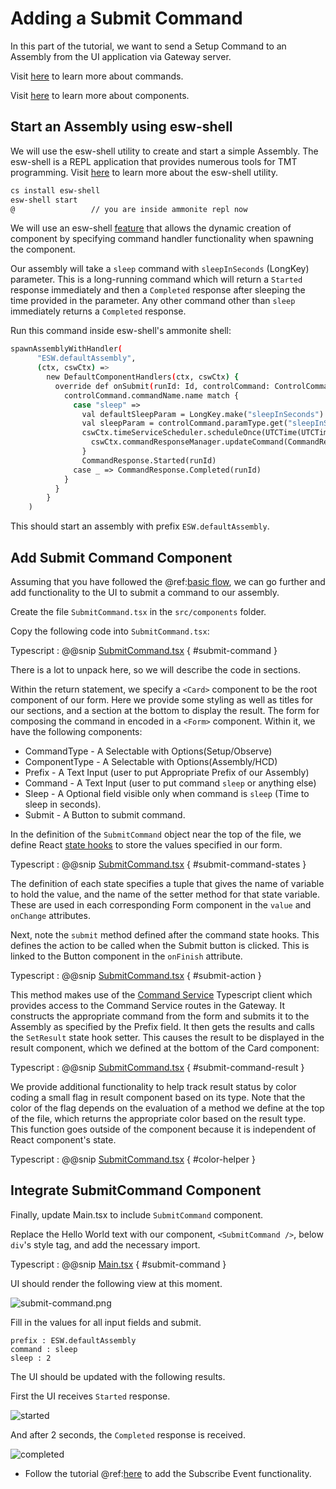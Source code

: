 # Adding a Submit Command

In this part of the tutorial, we want to send a Setup Command to an Assembly from the UI application via Gateway server.

Visit [here](https://tmtsoftware.github.io/csw/$csw-version$/params/commands.html) to learn more about commands.

Visit [here](https://tmtsoftware.github.io/csw/$csw-version$/commons/create-component.html) to learn more about components.

## Start an Assembly using esw-shell

We will use the esw-shell utility to create and start a simple Assembly. The esw-shell is a REPL application that provides 
numerous tools for TMT programming.  Visit [here](https://tmtsoftware.github.io/esw/$esw-version$/eswshell/esw-shell.html) 
to learn more about the esw-shell utility.

```bash
cs install esw-shell
esw-shell start 
@                 // you are inside ammonite repl now
```

We will use an esw-shell 
[feature](https://tmtsoftware.github.io/esw/$esw-version$/eswshell/esw-shell.html#using-custom-component-handlers) 
that allows the dynamic creation of component by specifying command handler functionality when spawning the component.

Our assembly will take a `sleep` command with `sleepInSeconds` (LongKey) parameter.  This is a long-running command
which will return a `Started` response immediately and then a `Completed` response after sleeping the time provided
in the parameter. Any other command other than `sleep` immediately returns a `Completed` response.

Run this command inside esw-shell's ammonite shell:

```bash
spawnAssemblyWithHandler(
      "ESW.defaultAssembly",
      (ctx, cswCtx) =>
        new DefaultComponentHandlers(ctx, cswCtx) {
          override def onSubmit(runId: Id, controlCommand: ControlCommand): CommandResponse.SubmitResponse = {
            controlCommand.commandName.name match {
              case "sleep" =>
                val defaultSleepParam = LongKey.make("sleepInSeconds").set(5)
                val sleepParam = controlCommand.paramType.get("sleepInSeconds", LongKey).getOrElse(defaultSleepParam)
                cswCtx.timeServiceScheduler.scheduleOnce(UTCTime(UTCTime.now().value.plusSeconds(sleepParam.value(0)))) {
                  cswCtx.commandResponseManager.updateCommand(CommandResponse.Completed(runId))
                }
                CommandResponse.Started(runId)
              case _ => CommandResponse.Completed(runId)
            }
          }
        }
    )
```

This should start an assembly with prefix `ESW.defaultAssembly`.

## Add Submit Command Component

Assuming that you have followed the @ref:[basic flow](./base-flow.md), we can go further and add functionality to the
UI to submit a command to our assembly. 

Create the file `SubmitCommand.tsx` in the `src/components` folder.

Copy the following code into `SubmitCommand.tsx`:

Typescript
: @@snip [SubmitCommand.tsx](../../../../src/components/SubmitCommand.tsx) { #submit-command }

There is a lot to unpack here, so we will describe the code in sections. 

Within the return statement, we specify a `<Card>` component to be the root component of our form.  Here we provide
some styling as well as titles for our sections, and a section at the bottom to display the result. 
The form for composing the command in encoded in a `<Form>` component.  Within it, we have the following components:

* CommandType - A Selectable with Options(Setup/Observe)
* ComponentType - A Selectable with Options(Assembly/HCD)
* Prefix - A Text Input (user to put Appropriate Prefix of our Assembly)
* Command - A Text Input (user to put command `sleep` or anything else)
* Sleep - A Optional field visible only when command is `sleep` (Time to sleep in seconds).
* Submit - A Button to submit command.

In the definition of the `SubmitCommand` object near the top of the file, we define React 
[state hooks](https://reactjs.org/docs/hooks-state.html) to store the values specified in our form.  

Typescript
: @@snip [SubmitCommand.tsx](../../../../src/components/SubmitCommand.tsx) { #submit-command-states }

The definition of each state specifies a tuple that gives the name of variable to hold the value, and the name of the 
setter method for that state variable.  These are used in each corresponding Form component in the `value` 
and `onChange` attributes.

Next, note the `submit` method defined after the command state hooks.  This defines the action to be called when the
Submit button is clicked.  This is linked to the Button component in the `onFinish` attribute.

Typescript
: @@snip [SubmitCommand.tsx](../../../../src/components/SubmitCommand.tsx) { #submit-action }

This method makes use of the [Command Service](https://tmtsoftware.github.io/esw-ts/services/command-service.html) 
Typescript client which provides access to the Command Service routes in the Gateway.  It constructs the appropriate command
from the form and submits it to the Assembly as specified by the Prefix field.  It then gets the results and calls the
`SetResult` state hook setter.  This causes the result to be displayed in the result component, 
which we defined at the bottom of the Card component: 

Typescript
: @@snip [SubmitCommand.tsx](../../../../src/components/SubmitCommand.tsx) { #submit-command-result }


We provide additional functionality to help track result status by color coding a small flag in result component based 
on its type.  Note that the color of the flag depends on the evaluation of a method we define at the top of the file, which 
returns the appropriate color based on the result type.  This function goes outside of the component because it is 
independent of React component's state.

Typescript
: @@snip [SubmitCommand.tsx](../../../../src/components/SubmitCommand.tsx) { #color-helper }



## Integrate SubmitCommand Component

Finally, update Main.tsx to include `SubmitCommand` component.

Replace the Hello World text with our component, `<SubmitCommand />`, below `div`'s style tag, and add the necessary
import.

Typescript
: @@snip [Main.tsx](../../../../src/components/Main.tsx) { #submit-command }

UI should render the following view at this moment.

![submit-command.png](../images/submit-command.png)

Fill in the values for all input fields and submit.

```text
prefix : ESW.defaultAssembly
command : sleep
sleep : 2
```

The UI should be updated with the following results.

First the UI receives `Started` response.

![started](../images/started.png)

And after 2 seconds, the `Completed` response is received.

![completed](../images/Completed.png)

* Follow the tutorial @ref:[here](./subscribe-event.md) to add the Subscribe Event functionality.
